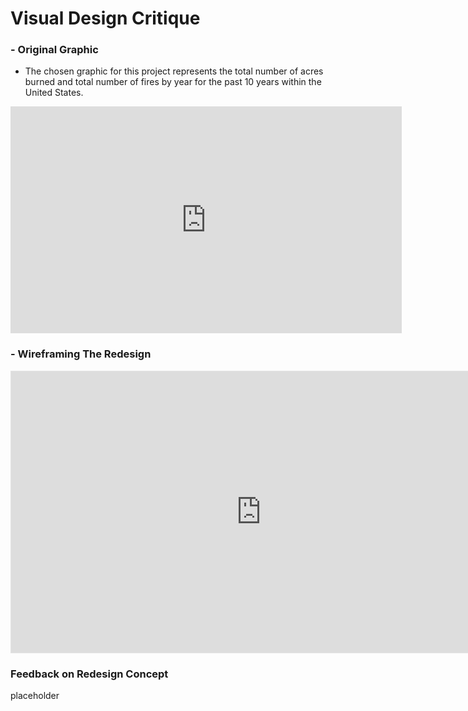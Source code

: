 # Visual Design Critique

### - Original Graphic
  - The chosen graphic for this project represents the total number of acres burned and total number of fires by year for the past 10 years within the United States.

<div class="infogram-embed" data-id="_/jBKgoCtjCakSFM6oPI58" data-type="interactive" data-title="Fires vs acres burned 2020" data-processed="1" id="ig-138f25c5-c0f7-21e4-c909-b344459df66f" style="min-height: 1px;"><iframe src="https://e.infogram.com/_/jBKgoCtjCakSFM6oPI58?parent_url=https%3A%2F%2Fwww.gannett-cdn.com%2Fexperiments%2Fusatoday%2Ftools%2Fstatic-graphic-embeds%2Findex.html%3Finfogram%3D%253Cdiv%2520class%253D%2522infogram-embed%2522%2520data-id%253D%2522_%252FjBKgoCtjCakSFM6oPI58%2522%2520data-type%253D%2522interactive%2522%2520data-title%253D%2522Fires%2520vs%2520acres%2520burned%25202020%2522%253E%253C%252Fdiv%253E&amp;src=embed" scrolling="no" frameborder="0" allowfullscreen="" title="Fires vs acres burned 2020" style="border: none; width: 626px; height: 363px;"></iframe></div>

### - Wireframing The Redesign

<iframe style="border: 1px solid rgba(0, 0, 0, 0.1);" width="800" height="450" src="https://www.figma.com/embed?embed_host=share&url=https%3A%2F%2Fwww.figma.com%2Ffile%2FohREmr6K8g1wOo802yddTJ%2FUntitled%3Fnode-id%3D0%253A1%26t%3D7707J7xzM35PHmlE-1" allowfullscreen></iframe>

### Feedback on Redesign Concept

placeholder
